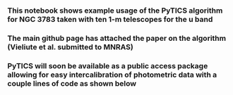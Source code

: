 ### This notebook shows example usage of the PyTICS algorithm for NGC 3783 taken with ten 1-m telescopes for the u band 
### The main github page has attached the paper on the algorithm (Vieliute et al. submitted to MNRAS)
### PyTICS will soon be available as a public access package allowing for easy intercalibration of photometric data with a couple lines of code as shown below
